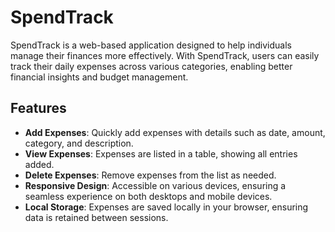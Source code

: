 # SpendTrack

SpendTrack is a web-based application designed to help individuals manage their finances more effectively. With SpendTrack, users can easily track their daily expenses across various categories, enabling better financial insights and budget management.

## Features

- **Add Expenses**: Quickly add expenses with details such as date, amount, category, and description.
- **View Expenses**: Expenses are listed in a table, showing all entries added.
- **Delete Expenses**: Remove expenses from the list as needed.
- **Responsive Design**: Accessible on various devices, ensuring a seamless experience on both desktops and mobile devices.
- **Local Storage**: Expenses are saved locally in your browser, ensuring data is retained between sessions.


